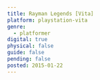 ```yaml
---
title: Rayman Legends [Vita]
platform: playstation-vita
genre:
  - platformer
digital: true
physical: false
guide: false
pending: false
posted: 2015-01-22
---
```

